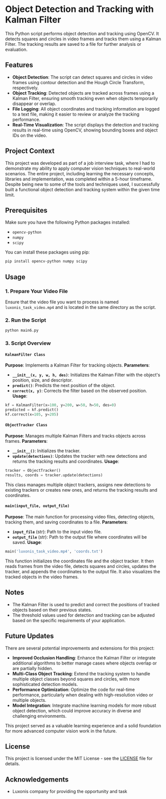 # Object Detection and Tracking with Kalman Filter

This Python script performs object detection and tracking using OpenCV. It detects squares and circles in video frames and tracks them using a Kalman Filter. The tracking results are saved to a file for further analysis or evaluation.

## Features

- **Object Detection**: The script can detect squares and circles in video frames using contour detection and the Hough Circle Transform, respectively.
- **Object Tracking**: Detected objects are tracked across frames using a Kalman Filter, ensuring smooth tracking even when objects temporarily disappear or overlap.
- **File Logging**: All object coordinates and tracking information are logged to a text file, making it easier to review or analyze the tracking performance.
- **Real-Time Visualization**: The script displays the detection and tracking results in real-time using OpenCV, showing bounding boxes and object IDs on the video.

## Project Context
This project was developed as part of a job interview task, where I had to demonstrate my ability to apply computer vision techniques to real-world scenarios. The entire project, including learning the necessary concepts, libraries and implementation, was completed within a 5-hour timeframe. Despite being new to some of the tools and techniques used, I successfully built a functional object detection and tracking system within the given time limit.

## Prerequisites

Make sure you have the following Python packages installed:
- `opencv-python`
- `numpy`
- `scipy`

You can install these packages using pip:

```bash
pip install opencv-python numpy scipy
```

## Usage

### **1. Prepare Your Video File**
Ensure that the video file you want to process is named `luxonis_task_video.mp4` and is located in the same directory as the script.

### **2. Run the Script**
```bash
python main6.py
```

### **3. Script Overview**

#### **`KalmanFilter Class`**

**Purpose**: Implements a Kalman Filter for tracking objects.
**Parameters**:
- **`__init__(x, y, w, h, des)`**: Initializes the Kalman Filter with the object's position, size, and descriptor.
- **`predict()`**: Predicts the next position of the object.
- **`correct(x, y)`**: Corrects the filter based on the observed position.
**Usage**:
```python
kf = KalmanFilter(x=100, y=200, w=50, h=50, des=0)
predicted = kf.predict()
kf.correct(x=105, y=205)
```

#### **`ObjectTracker Class`**

**Purpose**: Manages multiple Kalman Filters and tracks objects across frames.
**Parameters**:
- **`__init__()`**: Initializes the tracker.
- **`update(detections)`**: Updates the tracker with new detections and returns the tracking results and coordinates.
**Usage**:
```python
tracker = ObjectTracker()
results, coords = tracker.update(detections)
```
This class manages multiple object trackers, assigns new detections to existing trackers or creates new ones, and returns the tracking results and coordinates.

#### **`main(input_file, output_file)`**

**Purpose**: The main function for processing video files, detecting objects, tracking them, and saving coordinates to a file.
**Parameters**:
- **`input_file`** (str): Path to the input video file.
- **`output_file`** (str): Path to the output file where coordinates will be saved.
**Usage**:
```python
main('luxonis_task_video.mp4', 'coords.txt')
```
This function initializes the coordinates file and the object tracker. It then reads frames from the video file, detects squares and circles, updates the tracker, and appends the coordinates to the output file. It also visualizes the tracked objects in the video frames.


## Notes

- The Kalman Filter is used to predict and correct the positions of tracked objects based on their previous states.
- The threshold values used for detection and tracking can be adjusted based on the specific requirements of your application.

## Future Updates

There are several potential improvements and extensions for this project:
- **Improved Occlusion Handling**: Enhance the Kalman Filter or integrate additional algorithms to better manage cases where objects overlap or are partially hidden.
- **Multi-Class Object Tracking**: Extend the tracking system to handle multiple object classes beyond squares and circles, with more sophisticated detection models.
- **Performance Optimization**: Optimize the code for real-time performance, particularly when dealing with high-resolution video or multiple objects.
- **Model Integration**: Integrate machine learning models for more robust object detection, which could improve accuracy in diverse and challenging environments.

This project served as a valuable learning experience and a solid foundation for more advanced computer vision work in the future.

## License
This project is licensed under the MIT License - see the [LICENSE](https://opensource.org/license/mit) file for details.

## Acknowledgements
* Luxonis company for providing the opportunity and task
